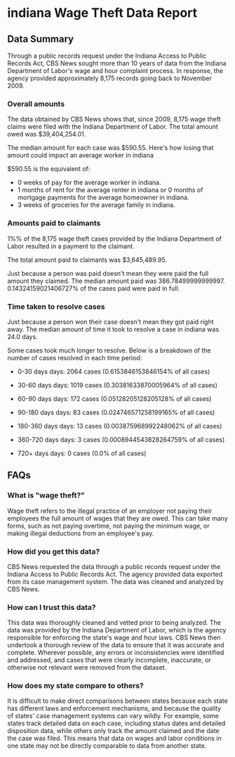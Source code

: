 # indiana Wage Theft Data Report

## Data Summary

Through a public records request under the Indiana Access to Public Records Act, CBS News sought more than 10 years of data from the Indiana Department of Labor's wage and hour complaint process. In response, the agency provided approximately 8,175 records going back to November 2009.



### Overall amounts

The data obtained by CBS News shows that, since 2009, 8,175 wage theft claims were filed with the Indiana Department of Labor. The total amount owed was $39,404,254.01.

The median amount for each case was $590.55. Here's how losing that amount could impact an average worker in indiana

$590.55 is the equivalent of: 
* 0 weeks of pay for the average worker in indiana.
* 1 months of rent for the average renter in indiana or 0 months of mortgage payments for the average homeowner in indiana.
* 3 weeks of groceries for the average family in indiana.

### Amounts paid to claimants

1%% of the 8,175 wage theft cases provided by the Indiana Department of Labor resulted in a payment to the claimant. 

The total amount paid to claimants was $3,645,489.95.

Just because a person was paid doesn't mean they were paid the full amount they claimed. The median amount paid was 386.78499999999997. 0.14324159021406727% of the cases paid were paid in full.


### Time taken to resolve cases

Just because a person won their case doesn't mean they got paid right away. The median amount of time it took to resolve a case in indiana was 24.0 days.

Some cases took much longer to resolve. Below is a breakdown of the number of cases resolved in each time period: 

* 0-30 days days: 2064 cases (0.6153846153846154% of all cases)

* 30-60 days days: 1019 cases (0.30381633870005964% of all cases)

* 60-90 days days: 172 cases (0.05128205128205128% of all cases)

* 90-180 days days: 83 cases (0.024746571258199165% of all cases)

* 180-360 days days: 13 cases (0.003875968992248062% of all cases)

* 360-720 days days: 3 cases (0.0008944543828264759% of all cases)

* 720+ days days: 0 cases (0.0% of all cases)



## FAQs

### What is "wage theft?"

Wage theft refers to the illegal practice of an employer not paying their employees the full amount of wages that they are owed. This can take many forms, such as not paying overtime, not paying the minimum wage, or making illegal deductions from an employee's pay.

###  How did you get this data?

CBS News requested the data through a public records request under the Indiana Access to Public Records Act. The agency provided data exported from its case management system. The data was cleaned and analyzed by CBS News.

### How can I trust this data? 

This data was thoroughly cleaned and vetted prior to being analyzed. The data was provided by the Indiana Department of Labor, which is the agency responsible for enforcing the state's wage and hour laws. CBS News then undertook a thorough review of the data to ensure that it was accurate and complete. Wherever possible, any errors or inconsistencies were identified and addressed, and cases that were clearly incomplete, inaccurate, or otherwise not relevant were removed from the dataset.

### How does my state compare to others? 

It is difficult to make direct comparisons between states because each state has different laws and enforcement mechanisms, and because the quality of states' case management systems can vary wildly. For example, some states track detailed data on each case, including status dates and detailed disposition data, while others only track the amount claimed and the date the case was filed. This means that data on wages and labor conditions in one state may not be directly comparable to data from another state.